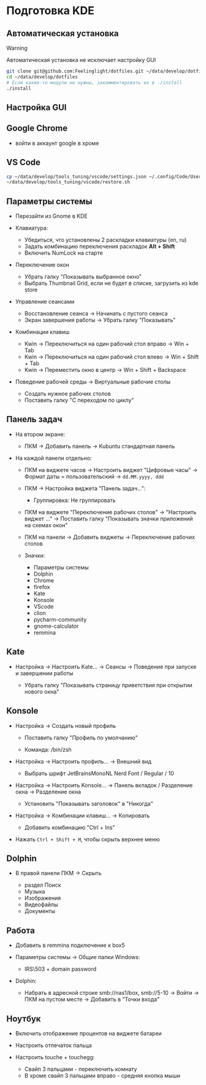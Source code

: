 # Подготовка KDE

## Автоматическая установка

> [!WARNING]
> Автоматическая установка не исключает настройку GUI

```bash
git clone git@github.com:Feelinglight/dotfiles.git ~/data/develop/dotfiles
cd ~/data/develop/dotfiles
# Если какие-то модули не нужны, закомментировать их в ./install
./install
```

## Настройка GUI

## Google Chrome

- войти в аккаунт google в хроме

## VS Code

```bash
cp ~/data/develop/tools_tuning/vscode/settings.json ~/.config/Code/User/settings.json
~/data/develop/tools_tuning/vscode/restore.sh
```

## Параметры системы

- Перезайти из Gnome в KDE
- Клавиатура:

  - Убедиться, что установлены 2 раскладки клавиатуры (en, ru)
  - Задать комбинацию переключения раскладок **Alt + Shift**
  - Включить NumLock на старте

- Переключение окон

  - Убрать галку "Показывать выбранное окно"
  - Выбрать Thumbnail Grid, если не будет в списке, загрузить из kde store

- Управление сеансами

  - Восстановление сеанса -> Начинать с пустого сеанса
  - Экран завершения работы -> Убрать галку "Показывать"

- Комбинации клавиш

  - Kwin -> Переключиться на один рабочий стол вправо -> Win + Tab
  - Kwin -> Переключиться на один рабочий стол влево -> Win + Shift + Tab
  - Kwin -> Переместить окно в центр -> Win + Shift + Backspace

- Поведение рабочей среды -> Виртуальные рабочие столы

  - Создать нужное рабочих столов
  - Поставить галку "С переходом по циклу"

## Панель задач

- На втором экране:

  - ПКМ -> Добавить панель -> Kubuntu стандартная панель

- На каждой панели отдельно:

  - ПКМ на виджете часов -> Настроить виджет "Цифровые часы" -> Формат даты = пользовательский -> ``dd.MM.yyyy, ddd``

  - ПКМ -> Настройка виджета "Панель задач...":

    - Группировка: Не группировать

  - ПКМ на виджете "Переключение рабочих столов" -> "Настроить виджет ..." -> Поставить галку "Показывать значки приложений на схемах окон"

  - ПКМ на панели -> Добавить виджеты -> Переключение рабочих столов

  - Значки:

    - Параметры системы
    - Dolphin
    - Chrome
    - firefox
    - Kate
    - Konsole
    - VScode
    - clion
    - pycharm-community
    - gnome-calculator
    - remmina


## Kate

- Настройка -> Настроить Kate... -> Сеансы -> Поведение при запуске и завершении работы

  - Убрать галку "Показывать страницу приветствия при открытии нового окна"


## Konsole

- Настройка -> Создать новый профиль

  - Поставить галку "Профиль по умолчанию"

  - Команда: /bin/zsh

- Настройка -> Настроить профиль... -> Внешний вид

  - Выбрать шрифт JetBrainsMonoNL Nerd Font / Regular / 10

- Настройка -> Настроить Konsole... -> Панель вкладок / Разделение окна -> Разделение окна

  - Установить "Показывать заголовок" в "Никогда"

- Настройка -> Комбинации клавиш... -> Копировать

  - Добавить комбинацию "Ctrl + Ins"

- Нажать ``Ctrl + Shift + M``, чтобы скрыть верхнее меню

## Dolphin

- В правой панели ПКМ -> Скрыть

  - раздел Поиск
  - Музыка
  - Изображения
  - Видеофайлы
  - Документы

## Работа

- Добавить в remmina подключение к box5

- Параметры системы -> Общие папки Windows:

  - IRS\503 + domain password

- Dolphin:

  - Набрать в адресной строке smb://nas1/box, smb://5-10 -> Войти -> ПКМ на пустом месте -> Добавить в "Точки входа"


## Ноутбук

- Включить отображение процентов на виджете батареи
- Настроить отпечаток пальца
- Настроить touche + touchegg:

    - Свайп 3 пальцами - переключить комнату
    - В хроме свайп 3 пальцами вправо - средняя кнопка мыши

